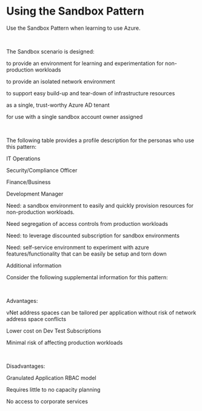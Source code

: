 # Using the Sandbox Pattern 


Use the Sandbox Pattern when learning to use Azure.  


  


The Sandbox scenario is designed:   

to provide an environment for learning and experimentation for non-production workloads   


to provide an isolated network environment  


to support easy build-up and tear-down of infrastructure resources  


as a single, trust-worthy Azure AD tenant  


for use with a single sandbox account owner assigned  



  


The following table provides a profile description for the personas who use this pattern:   


 







IT Operations 
 


Security/Compliance Officer 
 


Finance/Business 
 


Development Manager 
 



Need: a sandbox environment to easily and quickly provision resources for non-production workloads. 
 


Need segregation of access controls from production workloads 
 


Need: to leverage discounted subscription for sandbox environments 
 


Need:  self-service environment to experiment with azure features/functionality that can be easily be setup and torn down 
 


 


 


 


Additional information  


Consider the following supplemental information for this pattern:  


  


Advantages:  

vNet address spaces can be tailored per application without risk of network address space conflicts  


Lower cost on Dev Test Subscriptions  


Minimal risk of affecting production workloads  



  


Disadvantages:  

Granulated Application RBAC model  


Requires little to no capacity planning  


No access to corporate services  



 


<Insert figure>
 
